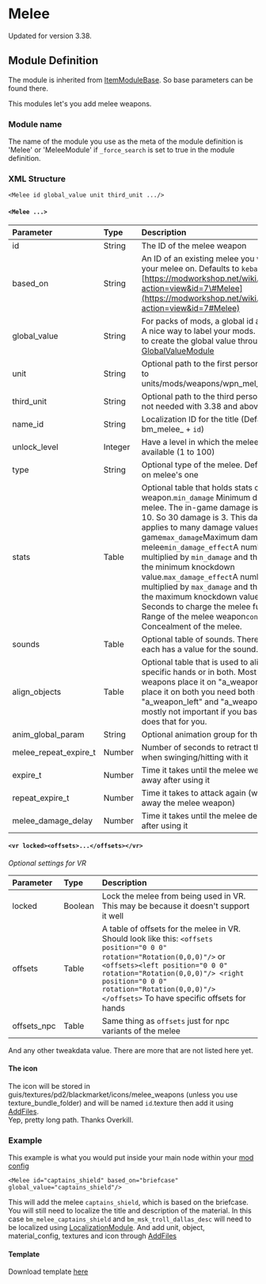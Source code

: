 # Melee

Updated for version 3.38.

## Module Definition

The module is inherited from [ItemModuleBase](https://github.com/GreatBigBushyBeard/PAYDAY-2-BeardLib/wiki/ModuleBase#ItemModuleBase). So base parameters can be found there.

This modules let's you add melee weapons.

### Module name

The name of the module you use as the meta of the module definition is 'Melee' or 'MeleeModule' if `_force_search` is set to true in the module definition.

### XML Structure

```markup
<Melee id global_value unit third_unit .../>
```

#### `<Melee ...>`

| Parameter | Type | Description |
| :--- | :--- | :--- |
| id | String | The ID of the melee weapon |
| based\_on | String | An ID of an existing melee you want to base your melee on. Defaults to `kebar`. Full list here [https://modworkshop.net/wiki.php?action=view&id=7\#Melee](https://modworkshop.net/wiki.php?action=view&id=7#Melee) |
| global\_value | String | For packs of mods, a global id assigned to all. A nice way to label your mods. You'll still have to create the global value through [GlobalValueModule](https://github.com/simon-wh/PAYDAY-2-BeardLib/wiki/GlobalValueModule) |
| unit | String | Optional path to the first person unit Defaults to units/mods/weapons/wpn_mel_`id`/wpn_mel_`id` |
| third\_unit | String | Optional path to the third person unit. Mostly not needed with 3.38 and above |
| name\_id | String | Localization ID for the title \(Defaults to bm_melee_ + `id`\) |
| unlock\_level | Integer | Have a level in which the melee will become available \(1 to 100\) |
| type | String | Optional type of the melee. Defaults to based on melee's one |
| stats | Table | Optional table that holds stats of the melee weapon.`min_damage` Minimum damage of the melee. The in-game damage is the value \* 10. So 30 damage is 3. This damage logic applies to many damage values in the game`max_damage`Maximum damage of the melee`min_damage_effect`A number that gets multiplied by `min_damage` and the result of it is the minimum knockdown value.`max_damage_effect`A number that gets multiplied by `max_damage` and the result of it is the maximum knockdown value.`charge_time` Seconds to charge the melee fully.`range` Range of the melee weapon`concealment` Concealment of the melee. |
| sounds | Table | Optional table of sounds. There are 5 keys and each has a value for the sound. |
| align\_objects | Table | Optional table that is used to align the melee in specific hands or in both. Most melee weapons place it on "a\_weapon\_right". To place it on both you need both sides. "a\_weapon\_left" and "a\_weapon\_right". This is mostly not important if you based on already does that for you. |
| anim\_global\_param | String | Optional animation group for the melee |
| melee\_repeat\_expire\_t | Number | Number of seconds to retract the melee back when swinging/hitting with it |
| expire\_t | Number | Time it takes until the melee weapon is put away after using it |
| repeat\_expire\_t | Number | Time it takes to attack again \(without putting away the melee weapon\) |
| melee\_damage\_delay | Number | Time it takes until the melee deals damage after using it |

#### `<vr locked><offsets>...</offsets></vr>`

_Optional settings for VR_

| Parameter | Type | Description |
| :--- | :--- | :--- |
| locked | Boolean | Lock the melee from being used in VR. This may be because it doesn't support it well |
| offsets | Table | A table of offsets for the melee in VR. Should look like this: `<offsets position="0 0 0" rotation="Rotation(0,0,0)"/>` or `<offsets><left position="0 0 0" rotation="Rotation(0,0,0)"/> <right position="0 0 0" rotation="Rotation(0,0,0)"/></offsets>` To have specific offsets for hands |
| offsets\_npc | Table | Same thing as `offsets` just for npc variants of the melee |

And any other tweakdata value. There are more that are not listed here yet.

#### The icon

The icon will be stored in guis/textures/pd2/blackmarket/icons/melee\_weapons \(unless you use texture\_bundle\_folder\) and will be named `id`.texture then add it using [AddFiles](https://github.com/simon-wh/PAYDAY-2-BeardLib/wiki/AddFiles).   
Yep, pretty long path. Thanks Overkill.

### Example

This example is what you would put inside your main node within your [mod config](https://github.com/GreatBigBushyBeard/PAYDAY-2-BeardLib/wiki/Module-Config)

```markup
<Melee id="captains_shield" based_on="briefcase" global_value="captains_shield"/>
```

This will add the melee `captains_shield`, which is based on the briefcase. You will still need to localize the title and description of the material. In this case `bm_melee_captains_shield` and `bm_msk_troll_dallas_desc` will need to be localized using [LocalizationModule](https://github.com/GreatBigBushyBeard/PAYDAY-2-BeardLib/wiki/LocalizationModule). And add unit, object, material\_config, textures and icon through [AddFiles](https://github.com/simon-wh/PAYDAY-2-BeardLib/wiki/AddFiles)

#### Template

Download template [here](https://minhaskamal.github.io/DownGit/#/home?url=https://github.com/ModWorkshop/BeardLib-Templates/tree/master/Melee-Template)

